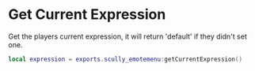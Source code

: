 # Get Current Expression

Get the players current expression, it will return 'default' if they didn't set one.
```lua
local expression = exports.scully_emotemenu:getCurrentExpression()
```